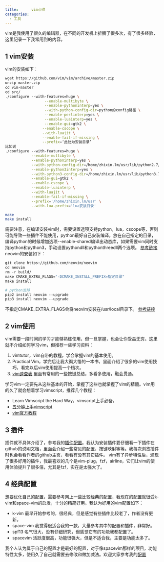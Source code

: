 ```yaml
---
title:      vim心得
categories:
  - 工具
---
```


vim是我使用了很久的编辑器，在不同的开发机上折腾了很多次，有了很多经验，这里记录一下我常用到的内容。

## 1 vim安装

vim的安装如下：

```bash
wget https://github.com/vim/vim/archive/master.zip
unzip master.zip
cd vim-master
cd src/
./configure --with-features=huge \
                  --enable-multibyte \
                  --enable-pythoninterp=yes \
                  --with-python-config-dir=python的config路径 \
                  --enable-perlinterp=yes \
                  --enable-luainterp=yes \
                  --enable-gui=gtk2 \
                 --enable-cscope \
                 --with-luajit \
                 --enable-fail-if-missing \
                 --prefix=‘此处为安装目录’
比如说
./configure --with-features=huge \
            --enable-multibyte \
            --enable-pythoninterp=yes \
            --with-python-config-dir=/home/zhixin.lm/usr/lib/python2.7/config/  \
            --enable-python3interp=yes \
            --with-python3-config-dir=/home/zhixin.lm/usr/lib/python3.7/config-3.7m-x86_64-linu-gnu/ \
            --enable-gui=gtk2 \
            --enable-cscope \
            --enable-luainterp \
            --with-luajit \
            --enable-fail-if-missing \
            --prefix='/home/zhixin.lm/usr' \
            --with-lua-prefix='lua安装目录'

make
make install

```

需要注意，在编译安装vim时，需要设置选项支持python，lua，cscope等，否则可能导致一些插件不能使用，python最好自己安装编译，放在自己指定的目录，编译python的时候增加选项--enable-shared编译出动态库，如果需要vim同时支持python和python3，手动设置pythondll和pythonthreedll两个选项。
[参考链接](https://github.com/Valloric/YouCompleteMe/wiki/Building-Vim-from-source)
neovim的安装如下：

```bash
git clone https://github.com/neovim/neovim
cd neovim
rm -r build/
make CMAKE_EXTRA_FLAGS="-DCMAKE_INSTALL_PREFIX=指定目录"
make install

# python支持
pip2 install neovim --upgrade
pip3 install neovim --upgrade
```

不指定CMAKE_EXTRA_FLAGS会将neovim安装在/usr/local目录下。
[参考链接](https://github.com/neovim/neovim/wiki/Installing-Neovim)

## 2 vim使用

vim需要一段时间的学习才能够熟练使用，但一旦掌握，也会让你受益无穷。这里就不介绍如何学习vim，但推荐一些学习资料：

1. vimtutor，vim自带的教程，学会掌握vim的基本使用。
2. Practical Vim，学完后让我大彻大悟的一本书，里面介绍了很多的vim使用技巧，看完以后vim使用提高一个档次。
3. [vim速查表](https://github.com/skywind3000/awesome-cheatsheets/blob/master/editors/vim.txt) 里面有常用的一些按键总结，多看多使用，融会贯通。

学习vim一定要先从这些基本的开始，掌握了这些也就掌握了vim的精髓。vim用的久了就会想着学习vimscript，推荐几个教程：

- Learn Vimscript the Hard Way，vimscript上手必备。
- [五分钟上手vimscript](http://andrewscala.com/vimscript/)
- [vim官方教程](https://neovim.io/doc/user/usr_41.html)

## 3 插件

插件就不具体介绍了，参考我的[插件配置](https://github.com/lemon0910/lemon-neovim/blob/master/vimrc.bundles)。我认为安装插件要仔细看一下插件在github的说明文档，里面会介绍一些常见的配置，按键映射等等。我每次浏览插件时也会看看作者的github主页，看看有没有其它插件。
vim有了异步特性后，涌现了很多好用的插件，我最喜欢的几个是vim-plug，fzf，airline，它们让vim的使用体验提升了很多倍，尤其是fzf，实在是太强大了。

## 4 经典配置

想要优化自己的配置，需要参考网上一些比较经典的配置，我现在的配置就很受k-vim和space-vim的启发，十分的精简好用。我认为好用的vim配置如下：

- k-vim 最早开始参考的，很经典，但是感觉有些插件比较老了，作者没有更新。
- space-vim 我觉得很适合我的一款，大量参考其中的配置和插件，非常好。
- spf13 名气很大，没有仔细研究，但感觉它有的功能我都配置了。
- spacevim 活跃度很高，功能很强大，但是不适合我，主要是功能太多了。

我个人认为属于自己的配置才是最好的配置，对于像spacevim那样的项目，功能特性太多，使用久了自己就需要去修改和做加减法。欢迎大家参考我的[配置](https://github.com/lemon0910/lemon-neovim)

